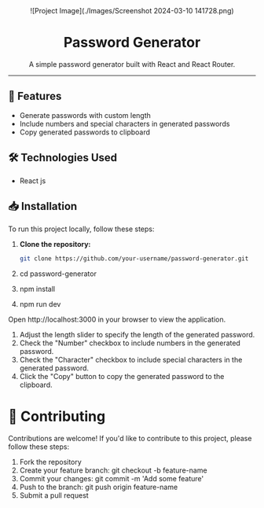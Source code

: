 <div align="center">
 ![Project Image](./Images/Screenshot 2024-03-10 141728.png)
  <h1>Password Generator</h1>
  <p>A simple password generator built with React and React Router.</p>
</div>

---

## 🚀 Features

- Generate passwords with custom length
- Include numbers and special characters in generated passwords
- Copy generated passwords to clipboard

## 🛠️ Technologies Used

- React js


## 📥 Installation

To run this project locally, follow these steps:

1. **Clone the repository:**

   ```bash
   git clone https://github.com/your-username/password-generator.git


1. cd password-generator
2. npm install
3. npm run dev 

Open http://localhost:3000 in your browser to view the application.

1. Adjust the length slider to specify the length of the generated password.
2. Check the "Number" checkbox to include numbers in the generated password.
3. Check the "Character" checkbox to include special characters in the generated password.
4. Click the "Copy" button to copy the generated password to the clipboard.
# 🤝 Contributing
Contributions are welcome! If you'd like to contribute to this project, please follow these steps:

1. Fork the repository
2. Create your feature branch: git checkout -b feature-name
3. Commit your changes: git commit -m 'Add some feature'
4. Push to the branch: git push origin feature-name
5. Submit a pull request
